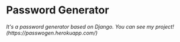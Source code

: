 <h1>Password Generator</h1>
<h6>It's a password generator based on Django. You can see my project! (https://passwogen.herokuapp.com/)<h6>
